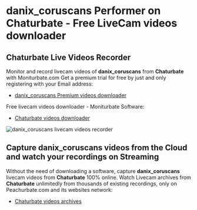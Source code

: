 # danix_coruscans Performer on Chaturbate - Free LiveCam videos downloader

## Chaturbate Live Videos Recorder

Monitor and record livecam videos of **danix_coruscans** from **Chaturbate** with Moniturbate.com
Get a premium trial for free by just and only registering with your Email address:
* [danix_coruscans Premium videos downloader](https://moniturbate.com/request-demo-licence-key.html)

Free livecam videos downloader - Moniturbate Software:
* [Chaturbate videos downloader](https://moniturbate.com/moniturbate-download-software.html)

![danix_coruscans livecam videos recorder](https://peachurnet.com/templates/moniturbate-software.png)


## Capture danix_coruscans videos from the Cloud and watch your recordings on Streaming

Without the need of downloading a software, capture **danix_coruscans** livecam videos from **Chaturbate** 100% online.
Watch Livecam archives from **Chaturbate** unlimitedly from thousands of existing recordings, only on Peachurbate.com and its websites network:
* [Chaturbate videos archives](https://peachurnet.com/)
